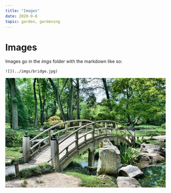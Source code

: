 ```yaml
---
title: "Images"
date: 2020-9-8
topic: garden, gardening
---
```

# Images
Images go in the *imgs* folder with the markdown like so:
```
![](../imgs/bridge.jpg)
```

![](../imgs/bridge.jpg)
